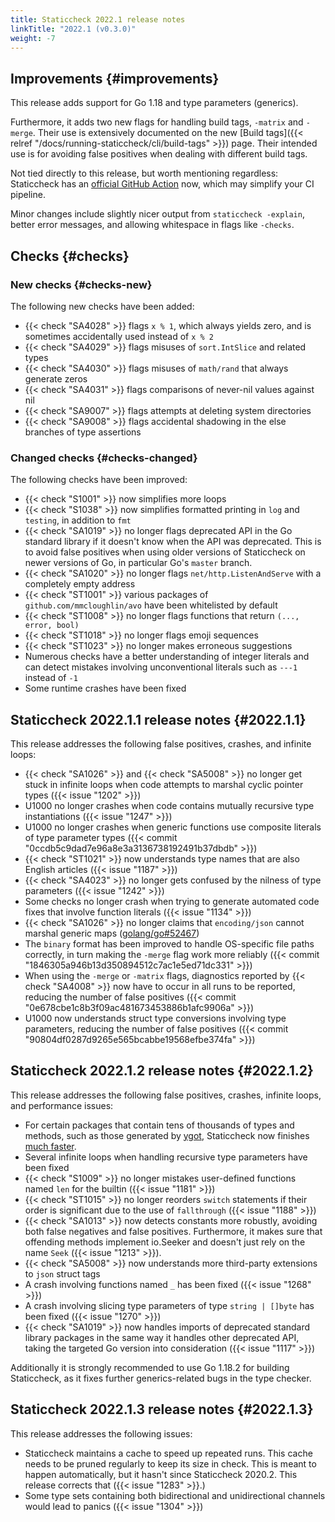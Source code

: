 ```yaml
---
title: Staticcheck 2022.1 release notes
linkTitle: "2022.1 (v0.3.0)"
weight: -7
---
```


## Improvements {#improvements}

This release adds support for Go 1.18 and type parameters (generics).

Furthermore, it adds two new flags for handling build tags, `-matrix` and `-merge`. Their use is extensively documented
on the new [Build tags]({{< relref "/docs/running-staticcheck/cli/build-tags" >}}) page. Their intended use is for
avoiding false positives when dealing with different build tags.

Not tied directly to this release, but worth mentioning regardless: Staticcheck has an [official GitHub
Action](https://github.com/dominikh/staticcheck-action) now, which may simplify your CI pipeline.

Minor changes include slightly nicer output from `staticcheck -explain`, better error messages, and allowing whitespace in flags like `-checks`.

## Checks {#checks}

### New checks {#checks-new}

The following new checks have been added:

- {{< check "SA4028" >}} flags `x % 1`, which always yields zero, and is sometimes accidentally used instead of `x % 2`
- {{< check "SA4029" >}} flags misuses of `sort.IntSlice` and related types
- {{< check "SA4030" >}} flags misuses of `math/rand` that always generate zeros
- {{< check "SA4031" >}} flags comparisons of never-nil values against nil
- {{< check "SA9007" >}} flags attempts at deleting system directories
- {{< check "SA9008" >}} flags accidental shadowing in the else branches of type assertions

### Changed checks {#checks-changed}

The following checks have been improved:

- {{< check "S1001"  >}} now simplifies more loops
- {{< check "S1038"  >}} now simplifies formatted printing in `log` and `testing`, in addition to `fmt`
- {{< check "SA1019" >}} no longer flags deprecated API in the Go standard library if it doesn't know when the API was
  deprecated. This is to avoid false positives when using older versions of Staticcheck on newer versions of Go, in
  particular Go's `master` branch.
- {{< check "SA1020" >}} no longer flags `net/http.ListenAndServe` with a completely empty address
- {{< check "ST1001" >}} various packages of `github.com/mmcloughlin/avo` have been whitelisted by default
- {{< check "ST1008" >}} no longer flags functions that return `(..., error, bool)`
- {{< check "ST1018" >}} no longer flags emoji sequences
- {{< check "ST1023" >}} no longer makes erroneous suggestions
- Numerous checks have a better understanding of integer literals and can detect mistakes involving unconventional
  literals such as `---1` instead of `-1`
- Some runtime crashes have been fixed

## Staticcheck 2022.1.1 release notes {#2022.1.1}

This release addresses the following false positives, crashes, and infinite loops:

- {{< check "SA1026" >}} and {{< check "SA5008" >}} no longer get stuck in infinite loops when code attempts to marshal cyclic pointer types ({{< issue "1202" >}})
- U1000 no longer crashes when code contains mutually recursive type instantiations ({{< issue "1247" >}})
- U1000 no longer crashes when generic functions use composite literals of type parameter types ({{< commit "0ccdb5c9dad7e96a8e3a3136738192491b37dbdb" >}})
- {{< check "ST1021" >}} now understands type names that are also English articles ({{< issue "1187" >}})
- {{< check "SA4023" >}} no longer gets confused by the nilness of type parameters ({{< issue "1242" >}})
- Some checks no longer crash when trying to generate automated code fixes that involve function literals ({{< issue "1134" >}})
- {{< check "SA1026" >}} no longer claims that `encoding/json` cannot marshal generic maps ([golang/go#52467](https://golang.org/issue/52467))
- The `binary` format has been improved to handle OS-specific file paths correctly, in turn making the `-merge` flag work more reliably ({{< commit "1846305a946b13d350894512c7ac1e5ed71dc331" >}})
- When using the `-merge` or `-matrix` flags, diagnostics reported by {{< check "SA4008" >}} now have to occur in all runs to be reported, reducing the number of false positives ({{< commit "0e678cbe1c8b3f09ac481673453886b1afc9906a" >}})
- U1000 now understands struct type conversions involving type parameters, reducing the number of false positives ({{< commit "90804df0287d9265e565bcabbe19568efbe374fa" >}})

## Staticcheck 2022.1.2 release notes {#2022.1.2}

This release addresses the following false positives, crashes, infinite loops, and performance issues:

- For certain packages that contain tens of thousands of types and methods, such as those generated by
  [ygot](https://github.com/openconfig/ygot), Staticcheck now finishes [much
  faster](https://github.com/openconfig/featureprofiles/pull/181#issuecomment-1119250596).
- Several infinite loops when handling recursive type parameters have been fixed
- {{< check "S1009" >}} no longer mistakes user-defined functions named `len` for the builtin ({{< issue "1181" >}})
- {{< check "ST1015" >}} no longer reorders `switch` statements if their order is significant due to the use of `fallthrough` ({{< issue "1188" >}})
- {{< check "SA1013" >}} now detects constants more robustly, avoiding both false negatives and false positives.
  Furthermore, it makes sure that offending methods implement io.Seeker and doesn't just rely on the name `Seek` ({{< issue "1213" >}}).
- {{< check "SA5008" >}} now understands more third-party extensions to `json` struct tags
- A crash involving functions named `_` has been fixed ({{< issue "1268" >}})
- A crash involving slicing type parameters of type `string | []byte` has been fixed ({{< issue "1270" >}})
- {{< check "SA1019" >}} now handles imports of deprecated standard library packages in the same way it handles other
  deprecated API, taking the targeted Go version into consideration ({{< issue "1117" >}})

Additionally it is strongly recommended to use Go 1.18.2 for building Staticcheck, as it fixes further generics-related
bugs in the type checker.

## Staticcheck 2022.1.3 release notes {#2022.1.3}

This release addresses the following issues:

- Staticcheck maintains a cache to speed up repeated runs. This cache needs to be pruned regularly to keep its size in
  check. This is meant to happen automatically, but it hasn't since Staticcheck 2020.2. This release corrects that ({{<
  issue "1283" >}}.)
- Some type sets containing both bidirectional and unidirectional channels would lead to panics ({{< issue "1304" >}})
